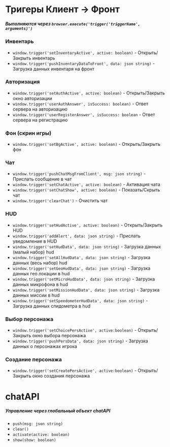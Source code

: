 # Тригеры **Клиент -> Фронт**

##### Выполняются через `browser.execute('trigger('triggerName', arguments)')`

### Инвентарь

- `window.trigger('setInventoryActive', active: boolean)` - Открыть/Закрыть инвентарь
- `window.trigger('pushInventaryDataToFront', data: json string)` - Загрузка данных инвентаря на фронт

### Авторизация

- `window.trigger('setAuthActive', active: boolean)` - Открыть/Закрыть окно авторизации
- `window.trigger('userAuthAnswer', isSuccess: boolean)` - Ответ сервера на авторизацию
- `window.trigger('userRegisterAnswer', isSuccess: boolean` - Ответ сервера на регистрацию

### Фон (скрин игры)

- `window.trigger('setBgActive', active: boolean)` - Открыть/Закрыть фон

### Чат

- `window.trigger('pushChatMsgFromClient', msg: json string)` - Прислать сообщение в чат
- `window.trigger('setChatActive', active: boolean)` - Активация чата
- `window.trigger('setChatShow', active: boolean)` - Показать/Скрыть чат
- `window.trigger('clearChat')` - Очистить чат

### HUD

- `window.trigger('setHudActive', active: boolean)` - Открыть/Закрыть HUD
- `window.trigger('addAlert', data: json string)` - Прислать уведомление в HUD
- `window.trigger('setHudData', data: json string)` - Загрузка данных (малый набор) hud
- `window.trigger('setAllHudData', data: json string)` - Загрузка данных (весь набор) hud
- `window.trigger('setGeoHudData', data: json string)` - Загрузка данных гео локации в hud
- `window.trigger('setMicroHudData', data: json string)` - Загрузка данных микрофона в hud
- `window.trigger('setMissionHudData', data: json string)` - Загрузка данных миссии в hud
- `window.trigger('setSpeedometerHudData', data: json string)` - Загрузка данных спидометра в hud

### Выбор персонажа

- `window.trigger('setChoicePersActive', active:boolean)` - Открыть/Закрыть окно выбора персонажа
- `window.trigger('pushPersData', data: json string)` - Загрузка данных о персонажах игрока

### Создание персонажа

- `window.trigger('setCreatePersActive', active:boolean)` - Открыть/Закрыть окно создания персонажа

# chatAPI

##### Управление через глобальный объект chatAPI

- `push(msg: json string)`
- `clear()`
- `activate(active: boolean)`
- `show(show: boolean)`
